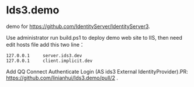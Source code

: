 # Ids3.demo
demo for https://github.com/IdentityServer/IdentityServer3.

Use administrator run build.ps1 to deploy demo web site to IIS, then need edit hosts file add this two line：
```
127.0.0.1     server.ids3.dev
127.0.0.1     client.implicit.dev
```
Add QQ Connect Authenticate Login (AS ids3 External IdentityProvider).PR: https://github.com/linianhui/Ids3.demo/pull/2 .
